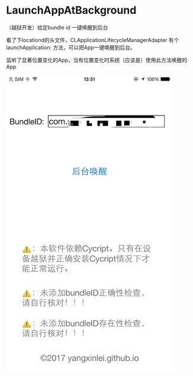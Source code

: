 # LaunchAppAtBackground
（越狱开发）给定bundle id 一键唤醒到后台

看了下locationd的头文件，CLApplicationLifecycleManagerAdapter 有个 launchApplication: 方法，可以把App一键唤醒到后台。

监听了显著位置变化的App，当有位置变化时系统（应该是）使用此方法唤醒的App

![ui](https://github.com/YangXinlei/LaunchAppAtBackground/blob/master/ui.jpeg)
